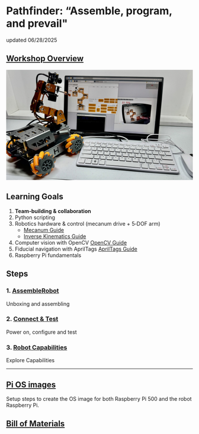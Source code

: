 # Pathfinder: “Assemble, program, and prevail"

updated 06/28/2025

## [Workshop Overview](WorkshopOverview.md)


<img src="/zzimages/2025Setup500Robot.jpg" width="600" > 

## Learning Goals
1. **Team‑building & collaboration**
1. Python scripting 
1. Robotics hardware & control (mecanum drive + 5‑DOF arm)
   - [Mecanum Guide](/Guides/Mecanum_Wheels_Guide_for_PathfinderBot.md)
   - [Inverse Kinematics Guide](/Guides/Inverse_Kinematics_Guide_for_PathfinderBot_Arm.md)
1. Computer vision with OpenCV [OpenCV Guide](/Guides/OpenCV_Guide_for_PathfinderBot.md)
1. Fiducial navigation with AprilTags [AprilTags Guide](/Guides/AprilTags_Guide_for_PathfinderBot.md)
1. Raspberry Pi fundamentals  

## Steps

  ### 1. [AssembleRobot](AssembleRobot/README.md) 
Unboxing and assembling 

  ### 2. [Connect & Test](ConnectAndTest/README.md)
Power on, configure and test 

  ### 3. [Robot Capabilities](RobotCapabilities/README.md)
Explore Capabilities
    
- - - - - - - -  
## [Pi OS images](zPi-OS-Images/README.md)

   Setup steps to create the OS image for both Raspberry Pi 500 and the robot Raspberry Pi. 

## [Bill of Materials](BillofMaterials.md)
